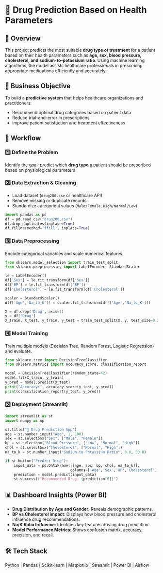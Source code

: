 # 💊 Drug Prediction Based on Health Parameters

## 📘 Overview
This project predicts the most suitable **drug type or treatment** for a patient based on their health parameters such as **age, sex, blood pressure, cholesterol, and sodium-to-potassium ratio**. Using machine learning algorithms, the model assists healthcare professionals in prescribing appropriate medications efficiently and accurately.

## 🎯 Business Objective
To build a **predictive system** that helps healthcare organizations and practitioners:
- Recommend optimal drug categories based on patient data  
- Reduce trial-and-error in prescriptions  
- Improve patient satisfaction and treatment effectiveness  

## 🧩 Workflow

### 1️⃣ Define the Problem
Identify the goal: predict which **drug type** a patient should be prescribed based on physiological parameters.

### 2️⃣ Data Extraction & Cleaning
- Load dataset (`drug200.csv` or healthcare API)
- Remove missing or duplicate records
- Standardize categorical values (`Male/Female`, `High/Normal/Low`)

```python
import pandas as pd
df = pd.read_csv("drug200.csv")
df.drop_duplicates(inplace=True)
df.fillna(method='ffill', inplace=True)
```
### 3️⃣ Data Preprocessing
Encode categorical variables and scale numerical features.

```python
from sklearn.model_selection import train_test_split
from sklearn.preprocessing import LabelEncoder, StandardScaler

le = LabelEncoder()
df['Sex'] = le.fit_transform(df['Sex'])
df['BP'] = le.fit_transform(df['BP'])
df['Cholesterol'] = le.fit_transform(df['Cholesterol'])

scaler = StandardScaler()
df[['Age','Na_to_K']] = scaler.fit_transform(df[['Age','Na_to_K']])

X = df.drop('Drug', axis=1)
y = df['Drug']
X_train, X_test, y_train, y_test = train_test_split(X, y, test_size=0.2, random_state=42)
```
### 4️⃣ Model Training
Train multiple models (Decision Tree, Random Forest, Logistic Regression) and evaluate.

```python
from sklearn.tree import DecisionTreeClassifier
from sklearn.metrics import accuracy_score, classification_report

model = DecisionTreeClassifier(random_state=42)
model.fit(X_train, y_train)
y_pred = model.predict(X_test)
print("Accuracy:", accuracy_score(y_test, y_pred))
print(classification_report(y_test, y_pred))
```
### 5️⃣ Deployment (Streamlit)

```python
import streamlit as st
import numpy as np

st.title("💊 Drug Prediction App")
age = st.number_input("Age", 1, 100)
sex = st.selectbox("Sex", ["Male", "Female"])
bp = st.selectbox("Blood Pressure", ["Low", "Normal", "High"])
chol = st.selectbox("Cholesterol", ["Normal", "High"])
na_to_k = st.number_input("Sodium to Potassium Ratio", 0.0, 50.0)

if st.button("Predict Drug"):
    input_data = pd.DataFrame([[age, sex, bp, chol, na_to_k]],
                              columns=['Age','Sex','BP','Cholesterol','Na_to_K'])
    prediction = model.predict(input_data)
    st.success(f"Recommended Drug: {prediction[0]}")
```

## 📊 Dashboard Insights (Power BI)
- **Drug Distribution by Age and Gender**: Reveals demographic patterns.
- **BP vs Cholesterol Impact**: Displays how blood pressure and cholesterol influence drug recommendations.
- **Na/K Ratio Influence**: Identifies key features driving drug prediction.
- **Model Performance Metrics**: Shows confusion matrix, accuracy, precision, and recall.

## 🛠️ Tech Stack
Python | Pandas | Scikit-learn | Matplotlib | Streamlit | Power BI | Airflow
